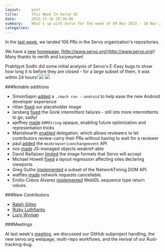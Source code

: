 ```yaml
---
layout:     post
title:      This Week In Servo 42
date:       2015-11-16 20:30:00
summary:    What's up with Servo for the week of 09 Nov 2015 - 16 Nov 2015
categories:
---
```


In the [last week](https://github.com/pulls?page=1&q=is%3Apr+is%3Amerged+closed%3A2015-11-09..2015-11-16+user%3Aservo),
we landed 106 PRs in the Servo organization's repositories.

We have a [new](https://github.com/servo/servo.org/pull/5) [homepage](https://github.com/servo/servo.org/pull/6), [http://www.servo.org](http://www.servo.org)! Many thanks to nerith and lucywyman!

Prabhjyot Sodhi did some initial analysis of Servo's E-Easy bugs to show how long it is before they are closed - for a large subset of them, it was within 24 hours!
![](http://i.imgur.com/fE6PcS8.png)
![](http://i.imgur.com/baDkWZ1.png)

###Notable additions

 - SimonSapin [added](https://github.com/servo/servo/pull/8520) a `./mach run --android` to help ease the new Android developer experience
 - rillian [fixed](https://github.com/servo/servo/pull/8517) our placeholder image
 - larsberg [fixed](https://github.com/servo/mozjs/pull/63) the Gonk intermittent failures - still lots more intermittents to go, sadly!
 - ajeffrey [made](https://github.com/servo/servo/pull/8477) `DOMString` opaque, enabling future optimization and representation tricks
 - Manishearth [enabled](https://github.com/servo/saltfs/pull/161)  delegation, which allows reviewers to let contributors review-carry their PRs without having to wait for a reviewer
 - paul [added](https://github.com/servo/servo/pull/8449) the `mozbrowsericonchangeevent` API
 - nox [made](https://github.com/servo/servo/pull/8147) JS-managed objects weakref-able
 - David Raifaizen [limited](https://github.com/servo/servo/pull/8503) the image formats that Servo will accept
 - Michael Howell [fixed](https://github.com/servo/servo/pull/8538) a layout regression affecting sites declaring viewports
 - Greg Guthe [implemented](https://github.com/servo/servo/pull/7242) a subset of the NetworkTiming DOM API.
 - waffles [made](https://github.com/servo/servo/pull/7844) network requests cancellable.
 - Emilio Cobos Álvarez [implemented](https://github.com/servo/servo/pull/8412) WebIDL sequence type return values.

###New Contributors

 - [Ralph Gilles](https://github.com/rillian)
 - [Rizky Luthfianto](https://github.com/rilut)
 - [Lucy Wyman](https://github.com/lucywyman)

###Meetings

At last week's [meeting](https://github.com/servo/servo/wiki/Meeting-2015-11-09), we discussed our GitHub subproject handling, the new servo.org webpage, multi-repo workflows, and the revival of our Rust-tracking-bug.
